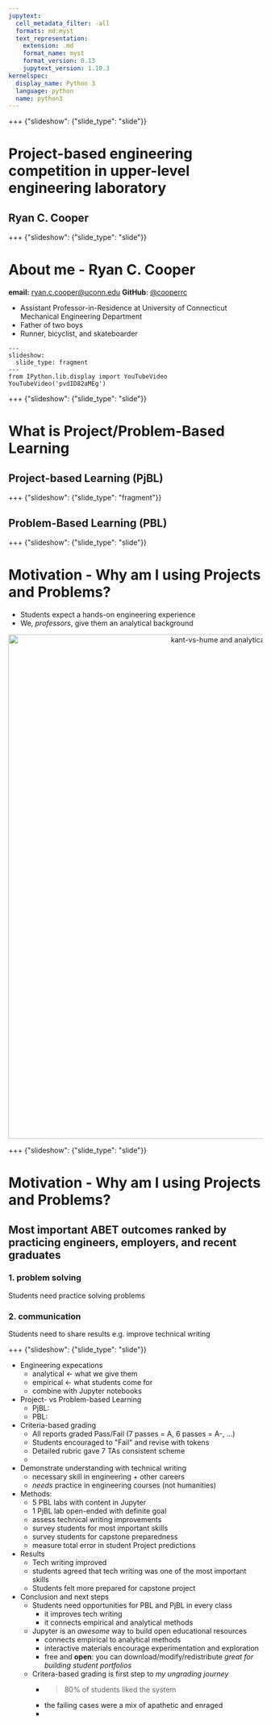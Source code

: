 ```yaml
---
jupytext:
  cell_metadata_filter: -all
  formats: md:myst
  text_representation:
    extension: .md
    format_name: myst
    format_version: 0.13
    jupytext_version: 1.10.3
kernelspec:
  display_name: Python 3
  language: python
  name: python3
---
```


+++ {"slideshow": {"slide_type": "slide"}}

# Project-based engineering competition in upper-level engineering laboratory
## Ryan C. Cooper

+++ {"slideshow": {"slide_type": "slide"}}

# About me - Ryan C. Cooper

__email:__ ryan.c.cooper@uconn.edu
__GitHub__: [@cooperrc](https://github.com/cooperrc)




- Assistant Professor-in-Residence at University of Connecticut Mechanical Engineering Department
- Father of two boys
- Runner, bicyclist, and skateboarder

```{code-cell} ipython3
---
slideshow:
  slide_type: fragment
---
from IPython.lib.display import YouTubeVideo
YouTubeVideo('pvdID82aMEg')
```

+++ {"slideshow": {"slide_type": "slide"}}

# What is Project/Problem-Based Learning

## Project-based Learning (PjBL)

+++ {"slideshow": {"slide_type": "fragment"}}

## Problem-Based Learning (PBL)

+++ {"slideshow": {"slide_type": "slide"}}

# Motivation - Why am I using Projects and Problems?
- Students expect a hands-on engineering experience
- We, _professors_, give them an analytical background
<center><img alt = 'kant-vs-hume and analytical-vs-empirical venn diagram' src = analytic-vs-empirical.svg height="1000"/></center>


+++ {"slideshow": {"slide_type": "slide"}}

# Motivation - Why am I using Projects and Problems?
## Most important ABET outcomes ranked by practicing engineers, employers, and recent graduates 
### 1. problem solving 
Students need practice solving problems
### 2. communication
Students need to share results e.g. improve technical writing


+++ {"slideshow": {"slide_type": "slide"}}

- Engineering expecations
    - analytical <- what we give them
    - empirical <- what students come for 
    - combine with Jupyter notebooks
- Project- vs Problem-based Learning
    - PjBL:
    - PBL:
- Criteria-based grading
    - All reports graded Pass/Fail (7 passes = A, 6 passes = A-, ...)
    - Students encouraged to "Fail" and revise with tokens
    - Detailed rubric gave 7 TAs consistent scheme
    - 
- Demonstrate understanding with technical writing
    - necessary skill in engineering + other careers
    - _needs_ practice in engineering courses (not humanities)
- Methods:
    - 5 PBL labs with content in Jupyter
    - 1 PjBL lab open-ended with definite goal
    - assess technical writing improvements
    - survey students for most important skills
    - survey students for capstone preparedness
    - measure total error in student Project predictions
- Results
    - Tech writing improved
    - students agreed that tech writing was one of the most important skills
    - Students felt  more prepared for capstone project
- Conclusion and next steps
    - Students need opportunities for PBL and PjBL in every class
        - it improves tech writing
        - it connects empirical and analytical methods
    - Jupyter is an _awesome_ way to build open educational resources
        - connects empirical to analytical methods
        - interactive materials encourage experimentation and exploration
        - free and __open__: you can download/modify/redistribute _great for building student portfolios_
    - Critera-based grading is first step to _my ungrading journey_
        - >80% of students liked the system
        - the failing cases were a mix of apathetic and enraged
        -
